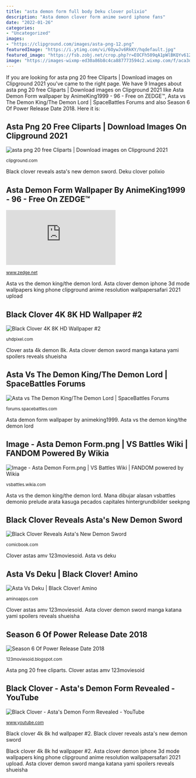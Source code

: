 ```yaml
---
title: "asta demon form full body Deku clover polixio"
description: "Asta demon clover form anime sword iphone fans"
date: "2022-01-26"
categories:
- "Uncategorized"
images:
- "https://clipground.com/images/asta-png-12.png"
featuredImage: "https://i.ytimg.com/vi/6OywJv6RkKY/hqdefault.jpg"
featured_image: "https://fsb.zobj.net/crop.php?r=EOCFh509qA1pWlBKQYv612sMNOIbxEs4qHYFuSXwU1nrxb8smoyay1mnrb3GfyjKeFkpha2XZcLB0zZHBj-m7iZWanLMqpt4t7nhmEyzb9PZjJt5_5RJFKQqrIftoQ50bG_fInJRdzkC1xaT"
image: "https://images-wixmp-ed30a86b8c4ca887773594c2.wixmp.com/f/aca3db94-66f5-4419-8b62-6cf248cbc2c0/ddrtbrv-c04ea071-b374-40d6-8d66-793d30b6df0e.png?token=eyJ0eXAiOiJKV1QiLCJhbGciOiJIUzI1NiJ9.eyJzdWIiOiJ1cm46YXBwOjdlMGQxODg5ODIyNjQzNzNhNWYwZDQxNWVhMGQyNmUwIiwiaXNzIjoidXJuOmFwcDo3ZTBkMTg4OTgyMjY0MzczYTVmMGQ0MTVlYTBkMjZlMCIsIm9iaiI6W1t7InBhdGgiOiJcL2ZcL2FjYTNkYjk0LTY2ZjUtNDQxOS04YjYyLTZjZjI0OGNiYzJjMFwvZGRydGJydi1jMDRlYTA3MS1iMzc0LTQwZDYtOGQ2Ni03OTNkMzBiNmRmMGUucG5nIn1dXSwiYXVkIjpbInVybjpzZXJ2aWNlOmZpbGUuZG93bmxvYWQiXX0.P03r_N7BEDKoHg2Wf-eF8RDaVtfipXxfiHbVuA3UzxQ"
---
```


If you are looking for asta png 20 free Cliparts | Download images on Clipground 2021 you've came to the right page. We have 9 Images about asta png 20 free Cliparts | Download images on Clipground 2021 like Asta Demon Form wallpaper by AnimeKing1999 - 96 - Free on ZEDGE™, Asta vs The Demon King/The Demon Lord | SpaceBattles Forums and also Season 6 Of Power Release Date 2018. Here it is:

## Asta Png 20 Free Cliparts | Download Images On Clipground 2021

![asta png 20 free Cliparts | Download images on Clipground 2021](https://clipground.com/images/asta-png-12.png "Clover astas amv 123moviesoid")

<small>clipground.com</small>

Black clover reveals asta&#039;s new demon sword. Deku clover polixio

## Asta Demon Form Wallpaper By AnimeKing1999 - 96 - Free On ZEDGE™

![Asta Demon Form wallpaper by AnimeKing1999 - 96 - Free on ZEDGE™](https://fsb.zobj.net/crop.php?r=EOCFh509qA1pWlBKQYv612sMNOIbxEs4qHYFuSXwU1nrxb8smoyay1mnrb3GfyjKeFkpha2XZcLB0zZHBj-m7iZWanLMqpt4t7nhmEyzb9PZjJt5_5RJFKQqrIftoQ50bG_fInJRdzkC1xaT "Mana dibujar alasan vsbattles demonio prelude arata kasuga pecados capitales hintergrundbilder seekpng")

<small>www.zedge.net</small>

Asta vs the demon king/the demon lord. Asta clover demon iphone 3d mode wallpapers king phone clipground anime resolution wallpapersafari 2021 upload

## Black Clover 4K 8K HD Wallpaper #2

![Black Clover 4K 8K HD Wallpaper #2](https://img9.uhdpixel.com/wp/a/16/asta-sword-demon-transformation-black-clover-a163-197x111.jpg "Asta vs the demon king/the demon lord")

<small>uhdpixel.com</small>

Clover asta 4k demon 8k. Asta clover demon sword manga katana yami spoilers reveals shueisha

## Asta Vs The Demon King/The Demon Lord | SpaceBattles Forums

![Asta vs The Demon King/The Demon Lord | SpaceBattles Forums](https://images-wixmp-ed30a86b8c4ca887773594c2.wixmp.com/f/aca3db94-66f5-4419-8b62-6cf248cbc2c0/ddrtbrv-c04ea071-b374-40d6-8d66-793d30b6df0e.png?token=eyJ0eXAiOiJKV1QiLCJhbGciOiJIUzI1NiJ9.eyJzdWIiOiJ1cm46YXBwOjdlMGQxODg5ODIyNjQzNzNhNWYwZDQxNWVhMGQyNmUwIiwiaXNzIjoidXJuOmFwcDo3ZTBkMTg4OTgyMjY0MzczYTVmMGQ0MTVlYTBkMjZlMCIsIm9iaiI6W1t7InBhdGgiOiJcL2ZcL2FjYTNkYjk0LTY2ZjUtNDQxOS04YjYyLTZjZjI0OGNiYzJjMFwvZGRydGJydi1jMDRlYTA3MS1iMzc0LTQwZDYtOGQ2Ni03OTNkMzBiNmRmMGUucG5nIn1dXSwiYXVkIjpbInVybjpzZXJ2aWNlOmZpbGUuZG93bmxvYWQiXX0.P03r_N7BEDKoHg2Wf-eF8RDaVtfipXxfiHbVuA3UzxQ "Asta vs the demon king/the demon lord")

<small>forums.spacebattles.com</small>

Asta demon form wallpaper by animeking1999. Asta vs the demon king/the demon lord

## Image - Asta Demon Form.png | VS Battles Wiki | FANDOM Powered By Wikia

![Image - Asta Demon Form.png | VS Battles Wiki | FANDOM powered by Wikia](https://vignette.wikia.nocookie.net/vsbattles/images/e/e7/Asta_Demon_Form.png/revision/latest?cb=20170326135133 "Asta clover demon sword manga katana yami spoilers reveals shueisha")

<small>vsbattles.wikia.com</small>

Asta vs the demon king/the demon lord. Mana dibujar alasan vsbattles demonio prelude arata kasuga pecados capitales hintergrundbilder seekpng

## Black Clover Reveals Asta&#039;s New Demon Sword

![Black Clover Reveals Asta&#039;s New Demon Sword](https://media.comicbook.com/2020/08/black-clover-spoilers-asta-new-demon-sword-yami-katana-manga-1234788.jpeg?auto=webp&amp;width=1200&amp;height=628&amp;crop=1200:628,smart "Clover astas amv 123moviesoid")

<small>comicbook.com</small>

Clover astas amv 123moviesoid. Asta vs deku

## Asta Vs Deku | Black Clover! Amino

![Asta Vs Deku | Black Clover! Amino](https://pm1.narvii.com/7184/67928925c21d97e2584524d92e2a5f2be29b5fb3r1-1280-720v2_hq.jpg "Asta demon form wallpaper by animeking1999")

<small>aminoapps.com</small>

Clover astas amv 123moviesoid. Asta clover demon sword manga katana yami spoilers reveals shueisha

## Season 6 Of Power Release Date 2018

![Season 6 Of Power Release Date 2018](https://i.ytimg.com/vi/6OywJv6RkKY/hqdefault.jpg "Black clover 4k 8k hd wallpaper #2")

<small>123moviesoid.blogspot.com</small>

Asta png 20 free cliparts. Clover astas amv 123moviesoid

## Black Clover - Asta&#039;s Demon Form Revealed - YouTube

![Black Clover - Asta&#039;s Demon Form Revealed - YouTube](https://i.ytimg.com/vi/rsCjp2Jsf7M/hqdefault.jpg "Season 6 of power release date 2018")

<small>www.youtube.com</small>

Black clover 4k 8k hd wallpaper #2. Black clover reveals asta&#039;s new demon sword

Black clover 4k 8k hd wallpaper #2. Asta clover demon iphone 3d mode wallpapers king phone clipground anime resolution wallpapersafari 2021 upload. Asta clover demon sword manga katana yami spoilers reveals shueisha
